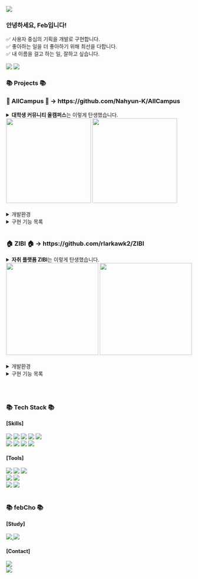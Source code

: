 <!--header-->
<img src="https://capsule-render.vercel.app/api?type=Waving&color=99a0ff&height=100&section=header&text=Feb%20project-Fav!&fontSize=40&fontColor=4b3f5e&fontAlign=80" />

<!--summary-->
<h3>안녕하세요, Feb입니다!</h3>
<div>
  ✅ 사용자 중심의 기획을 개발로 구현합니다.<br>
  ✅ 좋아하는 일을 더 좋아하기 위해 최선을 다합니다.<br>
  ✅ 내 이름을 걸고 하는 일, 잘하고 싶습니다.
</div>
<br>
<img src="https://github-readme-stats.vercel.app/api/top-langs/?username=febCho&show_icons=true&theme=graywhite">
<img src="https://velog-readme-stats.vercel.app/api?name=d_isbetterthan_p">

<!--project-->
<br>
<h3>📚 Projects 📚</h3>
<h3>🏫 AllCampus 🏫 → https://github.com/Nahyun-K/AllCampus</h3>
<details>
  <summary>
    <b>대학생 커뮤니티 올캠퍼스</b>는 이렇게 탄생했습니다.
  </summary>
  <br>
  기능별로 세분화된 무수히 많은 웹 사이트, 정보의 홍수 속에서 어떤 정보를 어떻게 얻어야 할지 고민인 대학생들을 위해<br>
  하나의 사이트만으로 대학 생활을 마스터 할 수 있도록 다양한 정보를 제공합니다.<br>
  <b>'우리가 만들어가는, 모두를 위한 대학 생활'</b>이라는 브랜드 슬로건 하에<br>
  학생들이 주도하는 대학 커뮤니티로서 학생들이 안전하게 대화를 나눌 수 있는 장을 마련하고자 합니다.
</details>
<img src="https://github.com/febCho/projectFav/assets/144503463/2119f884-8ea9-4ea4-84e5-b88b7c1e5e15" height="230">
<img src="https://github.com/febCho/projectFav/assets/144503463/3b155692-7338-4d98-898f-c6a4528d8d0d" height="230">
<br><br>
<details>
  <summary>
    개발환경
  </summary>
  <div>
    <br>
    □ 개발 OS : Windows 10 64bit<br>
    □ DBMS : Oracle<br>
    □ 개발도구 : Eclipse<br>
    □ 서버 : Apache Tomcat v9.0<br>
    □ 개발 언어 : Java, HTML5, CSS, Javascript, jQuery, SQL<br>
    □ View Tool : Chrome<br>
  </div>
</details>
<details>
  <summary>
    구현 기능 목록
  </summary>
  <div>
    <br>
    0. 사이트 소개<br>
    1. 회원가입<br>
    2. 로그인/아이디 및 비밀번호 찾기<br>
    3. 메인 : 인증/비인증/관리자<br>
    4. MY페이지<br>
    5. 시간표<br>
    6. 강의평<br>
    7. 게시판<br>
    8. 책방<br>
    9. 학점 계산기<br>
    10. 공지사항 및 FAQ<br>
    11. 관리자<br>
  </div>
</details>
<br>
<h3>🏠 ZIBI 🏠 → https://github.com/rlarkawk2/ZIBI</h3>
<details>
  <summary>
    <b>자취 플랫폼 ZIBI</b>는 이렇게 탄생했습니다.
  </summary>
  <br>
  생각했던 것보다 좁고 낯설기만 한 자취방.<br>
  안식처가 되어야 할 공간은 어느새 집이 아닌 방으로 칭해지며 고향 집과 비교되곤 합니다.<br>
  우리는 그렇게 자취를 시작한 집에 애착을 갖지 못하고 있는 수많은 자취인들을 위해<br>
  1인 가구에 필요한 정보를 한 데 모은 플랫폼이 필요하다고 생각했습니다.<br>
  자취 기능들을 한 데 모아 <b>아직 낯설기만 한 ‘방’이 포근한 ‘집’이 될 수 있도록 돕기 위해</b> ‘ZIBI(집이 될래)’가 탄생했습니다.
</details>
<img src="https://github.com/febCho/projectFav/assets/144503463/0e0af369-8e00-40b5-a488-896c6c0d54a5" height="250">
<img src="https://github.com/febCho/projectFav/assets/144503463/0245c64c-4724-456e-94ea-1e41f108d859" height="250">
<br><br>
<details>
  <summary>
    개발환경
  </summary>
  <div>
    <br>
    □ 개발 OS : Windows 10 64bit<br>
    □ DBMS : Oracle<br>
    □ 개발도구 : Eclipse<br>
    □ 서버 : Apache Tomcat v9.0<br>
    □ Tool : Egov Spring Boot Framework<br>
    □ 개발 언어 : Java, HTML5, CSS, Javascript, jQuery, SQL<br>
    □ UML : StarUML<br>
    □ View Tool : Chrome<br>
  </div>
</details>
<details>
  <summary>
    구현 기능 목록
  </summary>
  <div>
    <br>
    1. 회원가입<br>
    2. 로그인/비밀번호 찾기<br>
    3. 메인 및 메뉴 : 일반/관리자<br>
    4. MY페이지/관리자 페이지/공개 프로필<br>
    5. 영화 예매<br>
    6. 채팅<br>
    7. 중고거래<br>
    8. 소모임 예약<br>
    9. 재능기부<br>
    10. 1인 가구 정보<br>
    11. 커뮤니티<br>
    12. 관리자<br>
  </div>
</details>
  
<!--badge-->
<br><br>
<div>
  <h3>📚 Tech Stack 📚</h3>
  <h4>[Skills]</h4>
</div>
<div>
	<img src="https://img.shields.io/badge/Java-ED8B00?style=for-the-badge&logo=openjdk&logoColor=white">
	<img src="https://img.shields.io/badge/HTML5-E34F26?style=for-the-badge&logo=html5&logoColor=white">
	<img src="https://img.shields.io/badge/CSS3-1572B6?style=for-the-badge&logo=css3&logoColor=white">
  <img src="https://img.shields.io/badge/JavaScript-F7DF1E?style=for-the-badge&logo=JavaScript&logoColor=white">
	<img src="https://img.shields.io/badge/jQuery-0769AD?style=for-the-badge&logo=jquery&logoColor=white">
  <br>
  <img src="https://img.shields.io/badge/Spring-6DB33F?style=for-the-badge&logo=spring&logoColor=white">
	<img src="https://img.shields.io/badge/Bootstrap-563D7C?style=for-the-badge&logo=bootstrap&logoColor=white">
  <img src="https://img.shields.io/badge/Mybatis-000000?style=for-the-badge&logo=Fluentd&logoColor=white" />
  <img src="https://img.shields.io/badge/Oracle-F80000?style=for-the-badge&logo=Oracle&logoColor=white">
</div>
<div>
  <h4>[Tools]</h4>
</div>
<div>
  <img src="https://img.shields.io/badge/Eclipse%20IDE-2C2255?style=for-the-badge&logo=EclipseIDE&logoColor=white" />
  <img src="https://img.shields.io/badge/AWS-232F3E?style=for-the-badge&logo=AmazonAWS&logoColor=white" />
  <img src="https://img.shields.io/badge/Tomcat-F8DC75?style=for-the-badge&logo=ApacheTomcat&logoColor=white" />
  <br>
  <img src="https://img.shields.io/badge/GitHub-100000?style=for-the-badge&logo=github&logoColor=white">
  <img src="https://img.shields.io/badge/Elastic_Search-005571?style=for-the-badge&logo=elasticsearch&logoColor=white">
  <br>
  <img src="https://img.shields.io/badge/Adobe Photoshop-31A8FF?style=for-the-badge&logo=Adobe Photoshop&logoColor=white"/>
  <img src="https://img.shields.io/badge/Adobe Illustrator-FF9A00?style=for-the-badge&logo=Adobe Illustrator&logoColor=white"/>
</div>
<br>
<div>
  <h3>📚 febCho 📚</h3>
  <h4>[Study]</h4>
</div>
<div>
  <a href="https://velog.io/@d_isbetterthan_p">
    <img src="https://img.shields.io/badge/Tech Blog-20C997?style=for-the-badge&logo=velog&logoColor=white"/>
  </a>
  <a href="https://aeolian-legume-9a0.notion.site/905d56a4aafb4a9886dc3c3dfabde6a8?pvs=4">
    <img src="https://img.shields.io/badge/Notion-000000?style=for-the-badge&logo=Notion&logoColor=white" />
  </a>
 </div>
 <div>
   <h4>[Contact]</h4>
 </div>
 <div>
  <a href="mailto:rema1ny0un9@gmail.com">
    <img src="https://img.shields.io/badge/GMail-D14836?style=for-the-badge&logo=Gmail&logoColor=white" />
  </a>
 </div>

<!--footer-->
<img src="https://capsule-render.vercel.app/api?type=Waving&color=99a0ff&height=100&section=footer"/>
